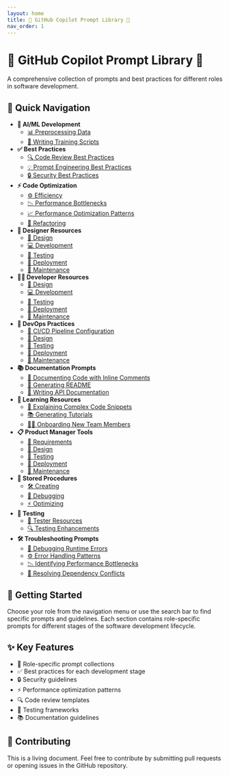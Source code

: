 ```yaml
---
layout: home
title: 🌟 GitHub Copilot Prompt Library 🌟
nav_order: 1
---
```


# 🌟 GitHub Copilot Prompt Library 🌟

A comprehensive collection of prompts and best practices for different roles in software development.

## 🚀 Quick Navigation

- **🤖 AI/ML Development**
  - [📊 Preprocessing Data](AI_MLDevelopment/PreprocessingData.html)
  - [📝 Writing Training Scripts](AI_MLDevelopment/WritingTrainingScripts.html)
- **✅ Best Practices**
  - [🔍 Code Review Best Practices](BestPractices/CodeReviewBestPractices/AdherenceToStandards.html)
  - [💡 Prompt Engineering Best Practices](BestPractices/PromptEngineeringBestPractices/CopilotChatPatterns.html)
  - [🔒 Security Best Practices](BestPractices/SecurityBestPractices/IdentifyingSecurityVulnerabilities.html)
- **⚡ Code Optimization**
  - [⚙️ Efficiency](CodeOptimization/Efficiency.html)
  - [📉 Performance Bottlenecks](CodeOptimization/PerformanceBottlenecks.html)
  - [📈 Performance Optimization Patterns](CodeOptimization/PerformanceOptimizationPatterns.html)
  - [🔄 Refactoring](CodeOptimization/Refactoring.html)
- **🎨 Designer Resources**
  - [🎨 Design](Designer/Design.html)
  - [💻 Development](Designer/Development.html)
  - [🧪 Testing](Designer/Testing.html)
  - [🚀 Deployment](Designer/Deployment.html)
  - [🔧 Maintenance](Designer/Maintenance.html)
- **👨‍💻 Developer Resources**
  - [🎨 Design](Developer/Design.html)
  - [💻 Development](Developer/Development.html)
  - [🧪 Testing](Developer/Testing.html)
  - [🚀 Deployment](Developer/Deployment.html)
  - [🔧 Maintenance](Developer/Maintenance.html)
- **🔧 DevOps Practices**
  - [🔄 CI/CD Pipeline Configuration](DevOpsEngineer/CICDPipelineConfiguration.html)
  - [🎨 Design](DevOpsEngineer/Design.html)
  - [🧪 Testing](DevOpsEngineer/Testing.html)
  - [🚀 Deployment](DevOpsEngineer/Deployment.html)
  - [🔧 Maintenance](DevOpsEngineer/Maintenance.html)
- **📚 Documentation Prompts**
  - [📝 Documenting Code with Inline Comments](DocumentationPrompts/DocumentingCodeWithInlineComments.html)
  - [📄 Generating README](DocumentationPrompts/GeneratingREADME.html)
  - [📖 Writing API Documentation](DocumentationPrompts/WritingAPIDocumentation.html)
- **📖 Learning Resources**
  - [🤔 Explaining Complex Code Snippets](LearningResources/ExplainingComplexCodeSnippets.html)
  - [📚 Generating Tutorials](LearningResources/GeneratingTutorials.html)
  - [👩‍💻 Onboarding New Team Members](LearningResources/OnboardingNewTeamMembers.html)
- **📋 Product Manager Tools**
  - [📜 Requirements](ProductManager/Requirements.html)
  - [🎨 Design](ProductManager/Design.html)
  - [🧪 Testing](ProductManager/Testing.html)
  - [🚀 Deployment](ProductManager/Deployment.html)
  - [🔧 Maintenance](ProductManager/Maintenance.html)
- **💾 Stored Procedures**
  - [🛠️ Creating](StoredProcedures/Creating.html)
  - [🐞 Debugging](StoredProcedures/Debugging.html)
  - [⚡ Optimizing](StoredProcedures/Optimizing.html)
- **🧪 Testing**
  - [🧪 Tester Resources](Testing/Tester/Testing.html)
  - [🔍 Testing Enhancements](Testing/TestingEnhancements/AutomationManualTestCases.html)
- **🛠️ Troubleshooting Prompts**
  - [🐞 Debugging Runtime Errors](TroubleshootingPrompts/DebuggingRuntimeErrors.html)
  - [⚙️ Error Handling Patterns](TroubleshootingPrompts/ErrorHandlingPatterns.html)
  - [📉 Identifying Performance Bottlenecks](TroubleshootingPrompts/IdentifyingPerformanceBottlenecks.html)
  - [🔗 Resolving Dependency Conflicts](TroubleshootingPrompts/ResolvingDependencyConflicts.html)

## 🌟 Getting Started

Choose your role from the navigation menu or use the search bar to find specific prompts and guidelines. Each section contains role-specific prompts for different stages of the software development lifecycle.

## ✨ Key Features

- 🎯 Role-specific prompt collections
- ✅ Best practices for each development stage
- 🔒 Security guidelines
- ⚡ Performance optimization patterns
- 🔍 Code review templates
- 🧪 Testing frameworks
- 📚 Documentation guidelines

## 🤝 Contributing

This is a living document. Feel free to contribute by submitting pull requests or opening issues in the GitHub repository.